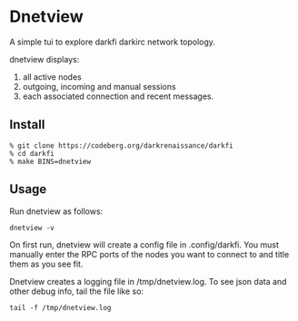 # Dnetview

A simple tui to explore darkfi darkirc network topology.

dnetview displays: 

1. all active nodes
2. outgoing, incoming and manual sessions
3. each associated connection and recent messages.

## Install 

```shell
% git clone https://codeberg.org/darkrenaissance/darkfi
% cd darkfi
% make BINS=dnetview
```

## Usage

Run dnetview as follows:

```shell
dnetview -v
```

On first run, dnetview will create a config file in .config/darkfi. You
must manually enter the RPC ports of the nodes you want to connect to
and title them as you see fit.

Dnetview creates a logging file in /tmp/dnetview.log. To see json data
and other debug info, tail the file like so:

```shell
tail -f /tmp/dnetview.log
```

